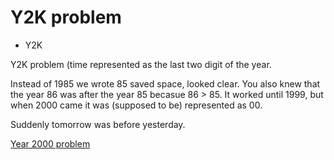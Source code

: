 # Y2K problem

* Y2K

Y2K problem (time represented as the last two digit of the year.

Instead of 1985 we wrote 85  saved space, looked clear. You also knew that the year 86 was after the year 85 becasue 86 > 85.
It worked until 1999, but when 2000 came it was (supposed to be) represented as 00.

Suddenly tomorrow was before yesterday.

[Year 2000 problem](https://en.wikipedia.org/wiki/Year_2000_problem)



